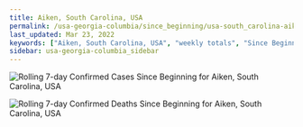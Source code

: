 ```yaml
---
title: Aiken, South Carolina, USA
permalink: /usa-georgia-columbia/since_beginning/usa-south_carolina-aiken-since_beginning.html
last_updated: Mar 23, 2022
keywords: ["Aiken, South Carolina, USA", "weekly totals", "Since Beginning"]
sidebar: usa-georgia-columbia_sidebar
---
```


![Rolling 7-day Confirmed Cases Since Beginning for Aiken, South Carolina, USA](/covid_tracker/images/graphs/usa-south_carolina-aiken-rolling_7_days_confirmed-since_beginning_graph.png)

![Rolling 7-day Confirmed Deaths Since Beginning for Aiken, South Carolina, USA](/covid_tracker/images/graphs/usa-south_carolina-aiken-rolling_7_days_deaths-since_beginning_graph.png)

